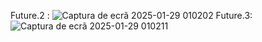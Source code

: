 Future.2 : ![Captura de ecrã 2025-01-29 010202](https://github.com/user-attachments/assets/886fb3f1-118a-4bd9-b205-d50283a828c8)
Future.3: ![Captura de ecrã 2025-01-29 010211](https://github.com/user-attachments/assets/d12e45d9-3251-4071-9a4d-ddbbbf91912a)
